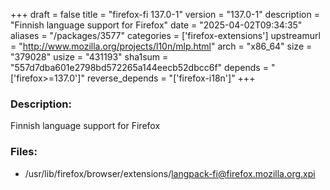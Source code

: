 +++
draft = false
title = "firefox-fi 137.0-1"
version = "137.0-1"
description = "Finnish language support for Firefox"
date = "2025-04-02T09:34:35"
aliases = "/packages/3577"
categories = ['firefox-extensions']
upstreamurl = "http://www.mozilla.org/projects/l10n/mlp.html"
arch = "x86_64"
size = "379028"
usize = "431193"
sha1sum = "557d7dba601e2798bd572265a144eecb52dbcc6f"
depends = "['firefox>=137.0']"
reverse_depends = "['firefox-i18n']"
+++
### Description: 
Finnish language support for Firefox

### Files: 
* /usr/lib/firefox/browser/extensions/langpack-fi@firefox.mozilla.org.xpi
